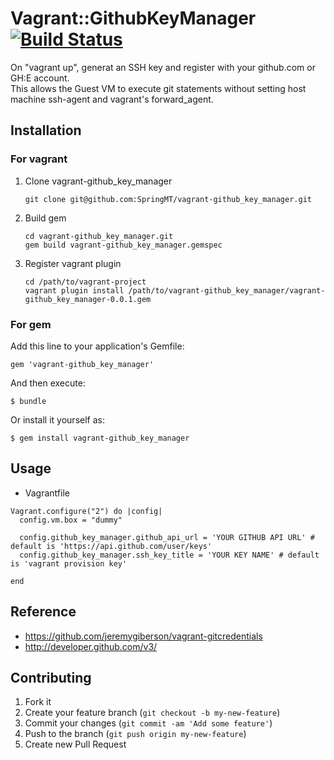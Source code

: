 # Vagrant::GithubKeyManager [![Build Status](https://travis-ci.org/SpringMT/vagrant-github_key_manager.png)](https://travis-ci.org/SpringMT/vagrant-github_key_manager)

On "vagrant up", generat an SSH key and register with your github.com or GH:E account.  
This allows the Guest VM to execute git statements without setting host machine ssh-agent and vagrant's forward_agent.

## Installation
### For vagrant

1. Clone vagrant-github_key_manager

	```
	git clone git@github.com:SpringMT/vagrant-github_key_manager.git
	```

1. Build gem

	```
	cd vagrant-github_key_manager.git
	gem build vagrant-github_key_manager.gemspec
	```

1. Register vagrant plugin

	```
	cd /path/to/vagrant-project
	vagrant plugin install /path/to/vagrant-github_key_manager/vagrant-github_key_manager-0.0.1.gem 
	```

### For gem
Add this line to your application's Gemfile:

    gem 'vagrant-github_key_manager'

And then execute:

    $ bundle

Or install it yourself as:

    $ gem install vagrant-github_key_manager

## Usage
* Vagrantfile

```
Vagrant.configure("2") do |config|
  config.vm.box = "dummy"
  
  config.github_key_manager.github_api_url = 'YOUR GITHUB API URL' # default is 'https://api.github.com/user/keys'
  config.github_key_manager.ssh_key_title = 'YOUR KEY NAME' # default is 'vagrant provision key'

end
```

## Reference
* https://github.com/jeremygiberson/vagrant-gitcredentials
* http://developer.github.com/v3/

## Contributing

1. Fork it
2. Create your feature branch (`git checkout -b my-new-feature`)
3. Commit your changes (`git commit -am 'Add some feature'`)
4. Push to the branch (`git push origin my-new-feature`)
5. Create new Pull Request
